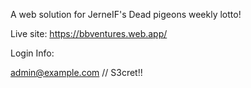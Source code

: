 A web solution for JerneIF's Dead pigeons weekly lotto!

Live site: https://bbventures.web.app/

Login Info:

admin@example.com // S3cret!!
